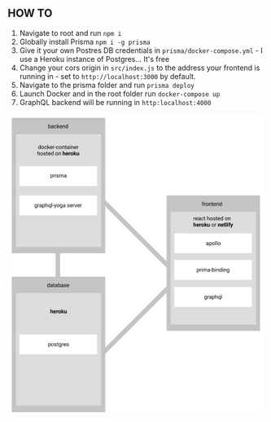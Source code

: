 ## HOW TO
1. Navigate to root and run `npm i`
2. Globally install Prisma `npm i -g prisma`
3. Give it your own Postres DB credentials in `prisma/docker-compose.yml` - I use a Heroku instance of Postgres... It's free
4. Change your cors origin in `src/index.js` to the address your frontend is running in - set to `http://localhost:3000` by default.
5. Navigate to the prisma folder and run `prisma deploy`
6. Launch Docker and in the root folder run `docker-compose up`
7. GraphQL backend will be running in `http:localhost:4000`

![](./static/infra.png)